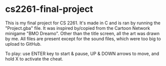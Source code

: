 # cs2261-final-project

This is my final project for CS 2261. It's made in C and is ran by running the "Project.gba" file.
It was inspired by/copied from the Cartoon Network minigame "BMO Dreamo".
Other than the title screen, all the art was drawn by me.
All files are present except for the sound files, which were too big to upload to GitHub.

To play: use ENTER key to start & pause, UP & DOWN arrows to move, and hold X to activate the cheat.
